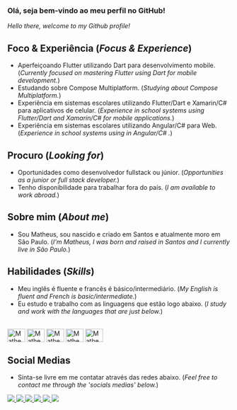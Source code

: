 ### Olá, seja bem-vindo ao meu perfil no GitHub!
_Hello there, welcome to my Github profile!_

## Foco & Experiência (_Focus & Experience_) 
- Aperfeiçoando Flutter utilizando Dart para desenvolvimento mobile. (_Currently focused on mastering Flutter using Dart for mobile development._)
- Estudando sobre Compose Multiplatform. (_Studying about Compose Multiplatform._)
- Experiência em sistemas escolares utilizando Flutter/Dart e Xamarin/C# para aplicativos de celular. (_Experience in school systems using Flutter/Dart and Xamarin/C# for mobile applications._)
- Experiência em sistemas escolares utilizando Angular/C# para Web. (_Experience in school systems using in Angular/C# ._)

## Procuro (_Looking for_) 
- Oportunidades como desenvolvedor fullstack ou júnior. (_Opportunities as a junior or full stack developer._)
- Tenho disponibilidade para trabalhar fora do país. (_I am available to work abroad._)

## Sobre mim (_About me_) 
- Sou Matheus, sou nascido e criado em Santos e atualmente moro em São Paulo. (_I'm Matheus, I was born and raised in Santos and I currently live in São Paulo._)

## Habilidades (_Skills_)
- Meu inglês é fluente e francês é básico/intermediário. (_My English is fluent and French is basic/intermediate._)
- Eu estudo e trabalho com as linguagens que estão logo abaixo. (_I study and work with the languages that are just below._)
<div style="display: inline:block"><br>
  <img align="center" alt="Matheus-Flutter" height="30" width="40" src="https://docs.flutter.dev/assets/images/branding/flutter/logo/default.svg" />
  <img align="center" alt="Matheus-Angular" height="30" width="40" src="https://cdn.jsdelivr.net/gh/devicons/devicon/icons/angularjs/angularjs-plain.svg" />
  <img align="center" alt="Matheus-Js" height="30" width="40" src="https://cdn.jsdelivr.net/gh/devicons/devicon/icons/javascript/javascript-plain.svg" />
  <img align="center" alt="Matheus-Ts" height="30" width="40" src="https://cdn.jsdelivr.net/gh/devicons/devicon/icons/typescript/typescript-plain.svg" />
  <img align="center" alt="Matheus-Csharp" height="30" width="40" src="https://cdn.jsdelivr.net/gh/devicons/devicon/icons/csharp/csharp-plain.svg" />
  
</div>  

## Social Medias
- Sinta-se livre em me contatar através das redes abaixo. (_Feel free to contact me through the 'socials medias' below._)
<div>
  <a href="https://www.linkedin.com/in/matheuslourencofidalgo/" target="_blank">
    <img src="https://img.shields.io/badge/LinkedIn-0077B5?style=for-the-badge&logo=linkedin&logoColor=white" target ="_blank">
  </a>
  <a href="mailto:matheusoxy@gmail.com" target="_blank">
    <img src="https://img.shields.io/badge/Gmail-D14836?style=for-the-badge&logo=gmail&logoColor=white" target ="_blank">
  </a>
  <a href="https://twitter.com/Oxydrean" target="_blank">
    <img src="https://img.shields.io/badge/Twitter-1DA1F2?style=for-the-badge&logo=twitter&logoColor=white" target ="_blank">
  </a>
  <a href="https://www.twitch.tv/oxydrean1" target="_blank">
    <img src="https://img.shields.io/badge/Twitch-9146FF?style=for-the-badge&logo=twitch&logoColor=white" target ="_blank">
  </a>
  <a href="https://www.youtube.com/channel/UCT9AXN-IYRXW0QbyMy6eUyA" target="_blank">
    <img src="https://img.shields.io/badge/YouTube-FF0000?style=for-the-badge&logo=youtube&logoColor=white" target ="_blank">
  </a>
  <a href="https://www.instagram.com/matheusfidalgo/" target="_blank">
    <img src="https://img.shields.io/badge/Instagram-E4405F?style=for-the-badge&logo=instagram&logoColor=white" target ="_blank">
  </a>
</div>
